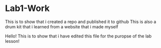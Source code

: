 # Lab1-Work
This is to show that i created a repo and published it to github
This is also a drum kit that i learned from a website that i made myself

Hello! This is to show that i have edited this file for the puropse of the lab lesson!
